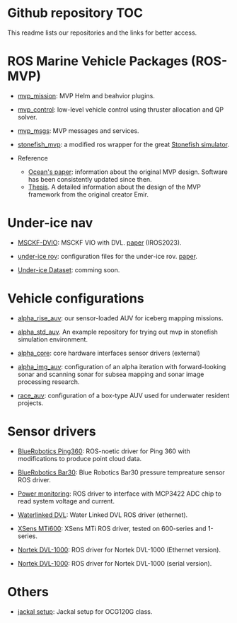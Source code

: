 # Github repository TOC
This readme lists our repositories and the links for better access.

# ROS Marine Vehicle Packages (ROS-MVP)
- [mvp_mission](https://github.com/uri-ocean-robotics/mvp_mission):  MVP Helm and beahvior plugins.

- [mvp_control](https://github.com/uri-ocean-robotics/mvp_control): low-level vehicle control using thruster allocation and QP solver.

- [mvp_msgs](https://github.com/uri-ocean-robotics/mvp_msgs): MVP messages and services. 

- [stonefish_mvp](https://github.com/uri-ocean-robotics/stonefish_mvp): a modified ros wrapper for the great [Stonefish simulator](https://github.com/patrykcieslak/stonefish).

- Reference
    - [Ocean's paper](https://ieeexplore.ieee.org/abstract/document/9977346): information about the original MVP design. Software has been consistently updated since then.
    - [Thesis](https://www.proquest.com/docview/2766097939?pq-origsite=gscholar&fromopenview=true). A detailed information about the design of the MVP framework from the original creator Emir.


# Under-ice nav
- [MSCKF-DVIO](https://github.com/GSO-soslab/msckf_dvio): MSCKF VIO with DVL. [paper](https://arxiv.org/abs/2303.17005) (IROS2023). 

- [under-ice rov](https://github.com/GSO-soslab/rov): configuration files for the under-ice rov. [paper](https://ieeexplore.ieee.org/abstract/document/9977140).
- [Under-ice Dataset](): comming soon.

# Vehicle configurations
- [alpha_rise_auv](https://github.com/GSO-soslab/alpha_rise_auv): our sensor-loaded AUV for iceberg mapping missions.

- [alpha_std_auv](https://github.com/uri-ocean-robotics/alpha_std_auv). An example repository for trying out mvp in stonefish simulation environment.

- [alpha_core](https://github.com/uri-ocean-robotics/alpha_core): core hardware interfaces sensor drivers (external)

- [alpha_img_auv](https://github.com/GSO-soslab/alpha_img_auv): configuration of an alpha iteration with forward-looking sonar and scanning sonar for subsea mapping and sonar image processing research.

- [race_auv](https://github.com/GSO-soslab/race_auv): configuration of a box-type AUV used for underwater resident projects.


# Sensor drivers
- [BlueRobotics Ping360](https://github.com/GSO-soslab/bluerobotics_ping360/tree/aa4834644963b24a9c4dc10f6e6268c0e43f88b7): ROS-noetic driver for Ping 360 with modifications to produce point cloud data.

- [BlueRobotics Bar30](https://github.com/GSO-soslab/bluerobotics_pressure/tree/237903a1485b3bd5c51d471c291b6e90f11d7654): Blue Robotics Bar30 pressure tempreature sensor ROS driver.

- [Power monitoring](https://github.com/GSO-soslab/power_monitor/tree/86118e67194bd37db8fe7205e9260bc41fd4eec7): ROS driver to interface with MCP3422 ADC chip to read system voltage and current.

- [Waterlinked DVL](https://github.com/uri-ocean-robotics/waterlinked_dvl/tree/31216e175184bc7f410d29df7858110b1db75d26): Water Linked DVL ROS driver (ethernet).

- [XSens MTi600](https://github.com/GSO-soslab/xsens_mti_ros_driver/tree/7aa46b7f0a0576609062aaf46c518940e5fb4853): XSens MTi ROS driver, tested on 600-series and 1-series.

- [Nortek DVL-1000](https://github.com/GSO-soslab/nortek_dvl_ethernet): ROS driver for Nortek DVL-1000 (Ethernet version).

- [Nortek DVL-1000](https://github.com/GSO-soslab/nortek_dvl): ROS driver for Nortek DVL-1000 (serial version).


# Others
- [jackal setup](https://github.com/GSO-soslab/jackal_ocg120g): Jackal setup for OCG120G class.
